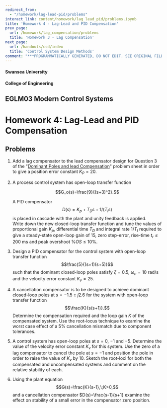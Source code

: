 ```yaml
---
redirect_from:
  - "/homework/lag-lead-pid/problems"
interact_link: content/homework/lag_lead_pid/problems.ipynb
title: 'Homework 4 - Lag-Lead and PID Compensation'
prev_page:
  url: /homework/lag_compensation/problems
  title: 'Homework 3 - Lag Compensation'
next_page:
  url: /handouts/csd/index
  title: 'Control System Design Methods'
comment: "***PROGRAMMATICALLY GENERATED, DO NOT EDIT. SEE ORIGINAL FILES IN /content***"
---
```


#### Swansea University
#### College of Engineering

## EGLM03 Modern Control Systems

# Homework 4: Lag-Lead and PID Compensation

## Problems

1. Add a lag compensator to the lead compensator design for Question 3 of the "[Dominant Poles
and lead Compensation](../lead_compensation/problems)" problem sheet in order to give a position error constant $K_P = 20$.

2. A process control system has open-loop transfer function 

    $$G_o(s)=\frac{9}{(s+3)^2}.$$ 
    
    A PID compensator $$D(s) = K_p + T_D s + 1/(T_I s)$$ 
    is placed in cascade with the plant and unity feedback is applied.   
    Write down the new closed-loop transfer function and tune the values 
    of proportional gain $K_p$, differential time $T_D$ and integral rate 
    $1/T_I$ required to give a steady-state open-loop gain of 15, zero 
    step-error, rise-time $t_r \le 200$ ms and peak overshoot $\%OS \le 
    10\%$.

3. Design a PID compensator for the control system with open-loop transfer function
     $$\frac{5}{(s+1)(s+5)}$$
such that the dominant closed-loop poles satisfy $\zeta = 0.5$, $\omega_n = 10$ rad/s and the velocity error constant $K_v = 25$.

4. A cancellation compensator is to be designed to achieve dominant closed-loop poles at $s = - 1.5 \pm j2.6$ for the system with open-loop transfer function $$\frac{K}{s(s+1)}.$$
Determine the compensation required and the loop gain $K$ of the compensated system. Use the root-locus technique to examine the worst case effect of a 5\% cancellation mismatch due to component tolerances.

5. A control system has open-loop poles at $s = 0$, $-1$ and $-5$. Determine the value of the velocity error constant $K_v$ for this system. Use the zero of a lag compensator to cancel the pole at $s = -1$
and position the pole in order to raise the value of $K_v$ by $10$. Sketch the root-loci for both the compensated and uncompensated systems and comment on the relative stability of each.

6. Using the plant equation $$G(s)=\frac{K}{s-1},\;K>0,$$ and a cancellation compensator $D(s)=\frac{s-1}{s+1}
examine the effect on stability of a small error in the compensator zero position.
